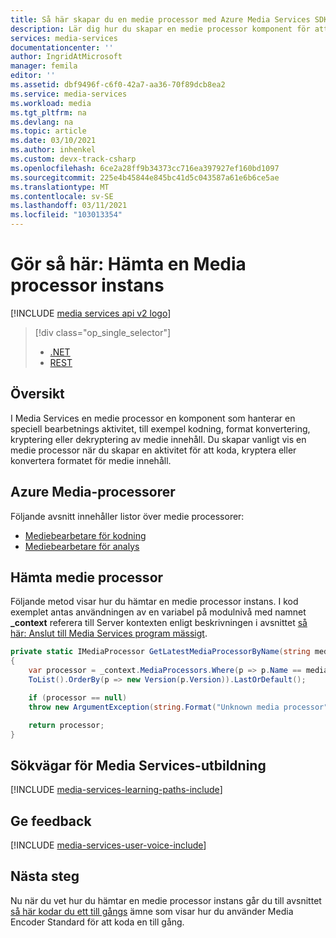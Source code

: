 ```yaml
---
title: Så här skapar du en medie processor med Azure Media Services SDK för .NET | Microsoft Docs
description: Lär dig hur du skapar en medie processor komponent för att koda, konvertera format, kryptera eller dekryptera medie innehåll för Azure Media Services. Kod exempel skrivs i C# och använder Media Services SDK för .NET.
services: media-services
documentationcenter: ''
author: IngridAtMicrosoft
manager: femila
editor: ''
ms.assetid: dbf9496f-c6f0-42a7-aa36-70f89dcb8ea2
ms.service: media-services
ms.workload: media
ms.tgt_pltfrm: na
ms.devlang: na
ms.topic: article
ms.date: 03/10/2021
ms.author: inhenkel
ms.custom: devx-track-csharp
ms.openlocfilehash: 6ce2a28ff9b34373cc716ea397927ef160bd1097
ms.sourcegitcommit: 225e4b45844e845bc41d5c043587a61e6b6ce5ae
ms.translationtype: MT
ms.contentlocale: sv-SE
ms.lasthandoff: 03/11/2021
ms.locfileid: "103013354"
---
```

# <a name="how-to-get-a-media-processor-instance"></a>Gör så här: Hämta en Media processor instans

[!INCLUDE [media services api v2 logo](./includes/v2-hr.md)]

> [!div class="op_single_selector"]
> * [.NET](media-services-get-media-processor.md)
> * [REST](media-services-rest-get-media-processor.md)

## <a name="overview"></a>Översikt

I Media Services en medie processor en komponent som hanterar en speciell bearbetnings aktivitet, till exempel kodning, format konvertering, kryptering eller dekryptering av medie innehåll. Du skapar vanligt vis en medie processor när du skapar en aktivitet för att koda, kryptera eller konvertera formatet för medie innehåll.

## <a name="azure-media-processors"></a>Azure Media-processorer

Följande avsnitt innehåller listor över medie processorer:

* [Mediebearbetare för kodning](scenarios-and-availability.md)
* [Mediebearbetare för analys](scenarios-and-availability.md)

## <a name="get-media-processor"></a>Hämta medie processor

Följande metod visar hur du hämtar en medie processor instans. I kod exemplet antas användningen av en variabel på modulnivå med namnet **_context** referera till Server kontexten enligt beskrivningen i avsnittet [så här: Anslut till Media Services program mässigt](media-services-use-aad-auth-to-access-ams-api.md).

```csharp
private static IMediaProcessor GetLatestMediaProcessorByName(string mediaProcessorName)
{
    var processor = _context.MediaProcessors.Where(p => p.Name == mediaProcessorName).
    ToList().OrderBy(p => new Version(p.Version)).LastOrDefault();

    if (processor == null)
    throw new ArgumentException(string.Format("Unknown media processor", mediaProcessorName));

    return processor;
}
```

## <a name="media-services-learning-paths"></a>Sökvägar för Media Services-utbildning

[!INCLUDE [media-services-learning-paths-include](../../../includes/media-services-learning-paths-include.md)]

## <a name="provide-feedback"></a>Ge feedback

[!INCLUDE [media-services-user-voice-include](../../../includes/media-services-user-voice-include.md)]

## <a name="next-steps"></a>Nästa steg

Nu när du vet hur du hämtar en medie processor instans går du till avsnittet [så här kodar du ett till gångs](media-services-dotnet-encode-with-media-encoder-standard.md) ämne som visar hur du använder Media Encoder Standard för att koda en till gång.